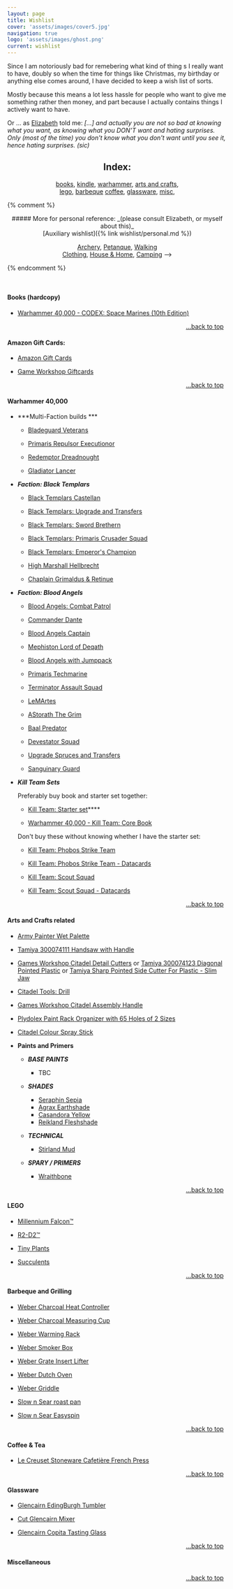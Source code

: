 ```yaml
---
layout: page
title: Wishlist
cover: 'assets/images/cover5.jpg'
navigation: true
logo: 'assets/images/ghost.png'
current: wishlist
---
```


Since I am notoriously bad for remebering what kind of thing	s I really want to have, doubly so when the time for things like Christmas, my birthday or anything else comes around, I have decided to keep a wish list of sorts.

Mostly because this means a lot less hassle for people who want to give me something rather then money, and part because I actually contains things I actively want to have.

Or ... as [Elizabeth](http://historygeek.co.uk/) told me:
*[...] and actually you are not so bad at knowing what you want, as knowing what you DON'T want and hating surprises. Only (most of the time) you don't know what you don't want until you see it, hence hating surprises. (sic)*


<a name="index"></a>
<div style="text-align:center" markdown="1">

## Index:    
[books](#books), 
[kindle](#kindle),
[warhammer](#warhammer),
[arts and crafts](#artscrafts),
<br />
[lego](#lego),
[barbeque](#barbeque)
[coffee](#coffee),
[glassware](#glass),
[misc](#misc),
<br />
</div>


{% comment %}
<div style="text-align:center" markdown="1">
##### More for personal reference:
_(please consult Elizabeth, or myself about this)_


<br />
[Auxiliary wishlist]({% link wishlist/personal.md %})
<br />

<a href="/wishlist/personal#archery">Archery</a>,
<a href="/wishlist/personal#petanque">Petanque</a>,
<a href="/wishlist/personal#walking">Walking</a><br />
<a href="/wishlist/personal#clothing">Clothing</a>,
<a href="/wishlist/personal#house">House & Home</a>,
<a href="/wishlist/personal#camping">Camping</a>
-->
</div>
{% endcomment %}


&nbsp; &nbsp; &nbsp;

<a name="books"></a> 
#### Books (hardcopy)

* [Warhammer 40,000 - CODEX: Space Marines (10th Edition)](https://www.amazon.co.uk//dp/1804572381)


<p style="text-align:right" markown="1">
  <a href="#index">...back to top</a>
  &nbsp;
</p>



<a name="giftcards"></a>
#### Amazon Gift Cards:
* [Amazon Gift Cards](https://www.amazon.co.uk/b?ie=UTF8&node=8987221031)

* [Game Workshop Giftcards](https://www.warhammer.com/en-GB/shop/GW-Virtual-Gift-Voucher)


<p style="text-align:right" markown="1">
  <a href="#index">...back to top</a>
  &nbsp;
</p>



<a name="warhammer"></a>
#### Warhammer 40,000 

      
  * ***Multi-Faction builds ***

      * [Bladeguard Veterans](https://www.warhammer.com/en-GB/shop/Space-Marines-Bladeguard-Veterans-2020)

      * [Primaris Repulsor Executionor](https://www.warhammer.com/en-GB/shop/Space-Marines-Primaris-Repulsor-Executioner-2020)

      * [Redemptor Dreadnought](https://www.warhammer.com/en-GB/shop/Space-Marines-Primaris-Redemptor-Dreadnought-2020)
        
      * [Gladiator Lancer](https://www.warhammer.com/en-GB/shop/Gladiator-Lancer-2020)
      
    
  * ***Faction: Black Templars***

      * [Black Templars Castellan](https://www.warhammer.com/en-GB/shop/black-templars-castellan-2021)

      * [Black Templars: Upgrade and Transfers](https://www.warhammer.com/en-GB/shop/black-templars-upgrades-and-transfers-2021)

      * [Black Templars: Sword Brethern](https://www.warhammer.com/en-GB/shop/black-templars-sword-brethren-2021)

      * [Black Templars: Primaris Crusader Squad](https://www.warhammer.com/en-GB/shop/black-templars-primaris-crusader-squad-2021)

      * [Black Templars: Emperor's Champion](https://www.warhammer.com/en-GB/shop/black-templars-emperors-champion-2021)

      * [High Marshall Hellbrecht](https://www.warhammer.com/en-GB/shop/black-templars-high-marshal-helbrecht-2021)

      * [Chaplain Grimaldus & Retinue](https://www.warhammer.com/en-GB/shop/black-templars-grimaldus-and-retinue-2021)


  * ***Faction: Blood Angels***

      * [Blood Angels: Combat Patrol](https://www.warhammer.com/en-GB/shop/combat-patrol-blood-angels-2024)
      
      * [Commander Dante](https://www.warhammer.com/en-GB/shop/blood-angels-commander-dante-2023)
      
      * [Blood Angels Captain](https://www.warhammer.com/en-GB/shop/blood-angels-captain-2024)
      
      * [Mephiston Lord of Deqath](https://www.warhammer.com/en-GB/shop/Mephiston-Lord-of-Death-2020)
      
      * [Blood Angels with Jumppack](https://www.warhammer.com/en-GB/shop/Blood-Angels-Chaplain-with-Jump-Pack-2020)
      
      * [Primaris Techmarine](https://www.warhammer.com/en-GB/shop/Primaris-Techmarine-2020)
      
      * [Terminator Assault Squad](https://www.warhammer.com/en-GB/shop/Blood-Angels-Terminator-Assault-Squad)
      
      * [LeMArtes](https://www.warhammer.com/en-GB/shop/blood-angels-lemartes-2024)
      
      * [AStorath The Grim](https://www.warhammer.com/en-GB/shop/blood-angels-astorath-the-grim-2024)
      
      * [Baal Predator](https://www.warhammer.com/en-GB/shop/Blood-Angels-Baal-Predator)
      
      * [Devestator Squad](https://www.warhammer.com/en-GB/shop/Space-Marine-Blood-Angels-Devastator-Squad-2020)
      
      * [Upgrade Spruces and Transfers](https://www.warhammer.com/en-GB/shop/blood-angels-upgrades-and-transfers-2024)
    
      * [Sanguinary Guard](https://www.warhammer.com/en-GB/shop/blood-angels-sanguinary-guard-2024)


  * ***Kill Team Sets***

      Preferably buy book and starter set together:
    
      * [Kill Team: Starter set](https://www.warhammer.com/en-GB/shop/kill-team-starter-set-2024-eng)****

      * [Warhammer 40,000 - Kill Team: Core Book](https://www.warhammer.com/en-GB/shop/kill-team-core-book-2024-eng)
        
      Don't buy these without knowing whether I have the starter set:
    
      * [Kill Team: Phobos Strike Team](https://www.warhammer.com/en-GB/shop/kill-team-phobos-strike-team-2024)

      * [Kill Team: Phobos Strike Team - Datacards](https://www.warhammer.com/en-GB/shop/kill-team-datacards-phobos-strike-team-2024-eng)

      * [Kill Team: Scout Squad](https://www.warhammer.com/en-GB/shop/kill-team-scout-squad-2024)

      * [Kill Team: Scout Squad - Datacards](https://www.warhammer.com/en-GB/shop/kill-team-datacards-scout-squad-2024-eng)
        

<p></p>

<p style="text-align:right" markown="1">
  <a href="#index">...back to top</a>
  &nbsp;
</p>


<a name="artscrafts"></a>
#### Arts and Crafts related

* [Army Painter Wet Palette](https://elementgames.co.uk/orks/the-army-painter/wet-palette)

* [Tamiya 300074111 Handsaw with Handle ](https://www.amazon.co.uk/dp/B00CTC7I34)

* [Games Workshop Citadel Detail Cutters](https://www.warhammer.com/en-GB/shop/citadel-tools-cutters-2022) or [Tamiya 300074123 Diagonal Pointed Plastic](https://www.amazon.co.uk/dp/B010PG73J4) or [Tamiya Sharp Pointed Side Cutter For Plastic - Slim Jaw](https://www.amazon.co.uk/Tamiya-300074123-Diagonal-Pointed-Plastic/dp/B010PG73J4)

* [Citadel Tools: Drill](https://www.warhammer.com/en-GB/shop/citadel-tools-drill-2022)

* [Games Workshop Citadel Assembly Handle](https://www.amazon.co.uk/dp/B07K2K82JN)

* [Plydolex Paint Rack Organizer with 65 Holes of 2 Sizes](https://www.amazon.co.uk/dp/B097TQHRL8)

* [Citadel Colour Spray Stick](https://www.warhammer.com/en-GB/shop/citadel-colour-spray-stick-2021)

<p></p>

* **Paints and Primers**

  * ***BASE PAINTS***

      * TBC
   
  * ***SHADES***

      * [Seraphin Sepia](https://www.warhammer.com/en-GB/shop/shade-seraphim-sepia-18ml-2022)
      * [Agrax Earthshade](https://www.warhammer.com/en-GB/shop/shade-agrax-earthshade-18ml-2022)
      * [Casandora Yellow](https://www.warhammer.com/en-GB/shop/shade-agrax-earthshade-18ml-2022)
      * [Reikland Fleshshade](https://www.warhammer.com/en-GB/shop/shade-reikland-fleshshade-18ml-2022)

  * ***TECHNICAL***

      * [Stirland Mud](https://www.warhammer.com/en-GB/shop/Technical-Stirland-Mud-2019)

  * ***SPARY / PRIMERS***
  
      * [Wraithbone](https://www.warhammer.com/en-GB/shop/Wraithbone-Spray-UK-ROW-2020)


<p style="text-align:right" markown="1">
  <a href="#index">...back to top</a>
  &nbsp;
</p>



<a name="lego"></a>
#### LEGO

* [Millennium Falcon™](https://www.lego.com/en-gb/product/millennium-falcon-75375)

* [R2-D2™](https://www.lego.com/en-gb/product/r2-d2-75379)

* [Tiny Plants](https://www.lego.com/en-gb/product/tiny-plants-10329)

* [Succulents](https://www.lego.com/en-gb/product/succulents-10309)


<p style="text-align:right" markown="1">
  <a href="#index">...back to top</a>
  &nbsp;
</p>



<a name="barbeque"></a>
#### Barbeque and Grilling

* [Weber Charcoal Heat Controller](https://www.wowbbq.co.uk/weber-charcoal-heat-controller)

* [Weber Charcoal Measuring Cup](https://www.wowbbq.co.uk/weber-charcoal-measuring-cup)

* [Weber Warming Rack](https://www.wowbbq.co.uk/catalog/product/view/id/912/s/weber-warming-rack-8417/)

* [Weber Smoker Box](https://www.wowbbq.co.uk/catalog/product/view/id/894/s/weber-universal-smoker-box-7576/)

* [Weber Grate Insert Lifter](https://www.wowbbq.co.uk/catalog/product/view/id/862/s/weber-grate-insert-lifter-gbs-8844/)

* [Weber Dutch Oven](https://www.wowbbq.co.uk/weber-dutch-oven-duo-8857)

* [Weber Griddle](https://www.wowbbq.co.uk/catalog/product/view/id/961/s/weber-griddle-gbs-7421/)

* [Slow n Sear roast pan](https://www.wowbbq.co.uk/slow-n-sear-roast-pan-porcelain)

* [Slow n Sear Easyspin](https://www.wowbbq.co.uk/slow-n-sear-easyspin-57cm)


<p style="text-align:right" markown="1">
  <a href="#index">...back to top</a>
  &nbsp;
</p>


<a name="coffee"></a>
#### Coffee & Tea
* [Le Creuset Stoneware Cafetière French Press](https://www.amazon.co.uk/dp/B01NAKTGV6?psc=1)


<p style="text-align:right" markown="1">
  <a href="#index">...back to top</a>
  &nbsp;
</p>


<a name="glass"></a> 
#### Glassware

* [Glencairn EdingBurgh Tumbler](https://glencairn.co.uk/product/edinburgh-whisky-tumbler/)

* [Cut Glencairn Mixer](https://glencairn.co.uk/product/cut-glencairn-mixer/)

* [Glencairn Copita Tasting Glass](https://glencairn.co.uk/product/glencairn-copita-with-tasting-cap/)
	
<p style="text-align:right" markown="1">
  <a href="#index">...back to top</a>
  &nbsp;
</p>


<a name="misc"></a>
#### Miscellaneous

<p style="text-align:right" markown="1">
  <a href="#index">...back to top</a>
  &nbsp;
</p>
